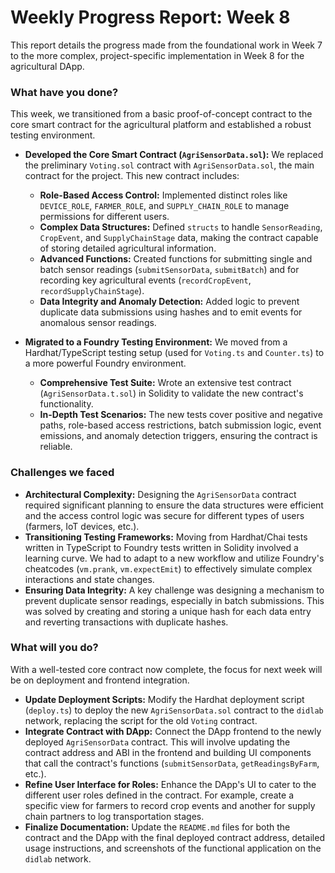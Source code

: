 # Weekly Progress Report: Week 8

This report details the progress made from the foundational work in Week 7 to the more complex, project-specific implementation in Week 8 for the agricultural DApp.

### What have you done?

This week, we transitioned from a basic proof-of-concept contract to the core smart contract for the agricultural platform and established a robust testing environment.

* **Developed the Core Smart Contract (`AgriSensorData.sol`):** We replaced the preliminary `Voting.sol` contract with `AgriSensorData.sol`, the main contract for the project. This new contract includes:
    * **Role-Based Access Control:** Implemented distinct roles like `DEVICE_ROLE`, `FARMER_ROLE`, and `SUPPLY_CHAIN_ROLE` to manage permissions for different users.
    * **Complex Data Structures:** Defined `structs` to handle `SensorReading`, `CropEvent`, and `SupplyChainStage` data, making the contract capable of storing detailed agricultural information.
    * **Advanced Functions:** Created functions for submitting single and batch sensor readings (`submitSensorData`, `submitBatch`) and for recording key agricultural events (`recordCropEvent`, `recordSupplyChainStage`).
    * **Data Integrity and Anomaly Detection:** Added logic to prevent duplicate data submissions using hashes and to emit events for anomalous sensor readings.

* **Migrated to a Foundry Testing Environment:** We moved from a Hardhat/TypeScript testing setup (used for `Voting.ts` and `Counter.ts`) to a more powerful Foundry environment.
    * **Comprehensive Test Suite:** Wrote an extensive test contract (`AgriSensorData.t.sol`) in Solidity to validate the new contract's functionality.
    * **In-Depth Test Scenarios:** The new tests cover positive and negative paths, role-based access restrictions, batch submission logic, event emissions, and anomaly detection triggers, ensuring the contract is reliable.

### Challenges we faced

* **Architectural Complexity:** Designing the `AgriSensorData` contract required significant planning to ensure the data structures were efficient and the access control logic was secure for different types of users (farmers, IoT devices, etc.).
* **Transitioning Testing Frameworks:** Moving from Hardhat/Chai tests written in TypeScript to Foundry tests written in Solidity involved a learning curve. We had to adapt to a new workflow and utilize Foundry's cheatcodes (`vm.prank`, `vm.expectEmit`) to effectively simulate complex interactions and state changes.
* **Ensuring Data Integrity:** A key challenge was designing a mechanism to prevent duplicate sensor readings, especially in batch submissions. This was solved by creating and storing a unique hash for each data entry and reverting transactions with duplicate hashes.

### What will you do?

With a well-tested core contract now complete, the focus for next week will be on deployment and frontend integration.

* **Update Deployment Scripts:** Modify the Hardhat deployment script (`deploy.ts`) to deploy the new `AgriSensorData.sol` contract to the `didlab` network, replacing the script for the old `Voting` contract.
* **Integrate Contract with DApp:** Connect the DApp frontend to the newly deployed `AgriSensorData` contract. This will involve updating the contract address and ABI in the frontend and building UI components that call the contract's functions (`submitSensorData`, `getReadingsByFarm`, etc.).
* **Refine User Interface for Roles:** Enhance the DApp's UI to cater to the different user roles defined in the contract. For example, create a specific view for farmers to record crop events and another for supply chain partners to log transportation stages.
* **Finalize Documentation:** Update the `README.md` files for both the contract and the DApp with the final deployed contract address, detailed usage instructions, and screenshots of the functional application on the `didlab` network.
